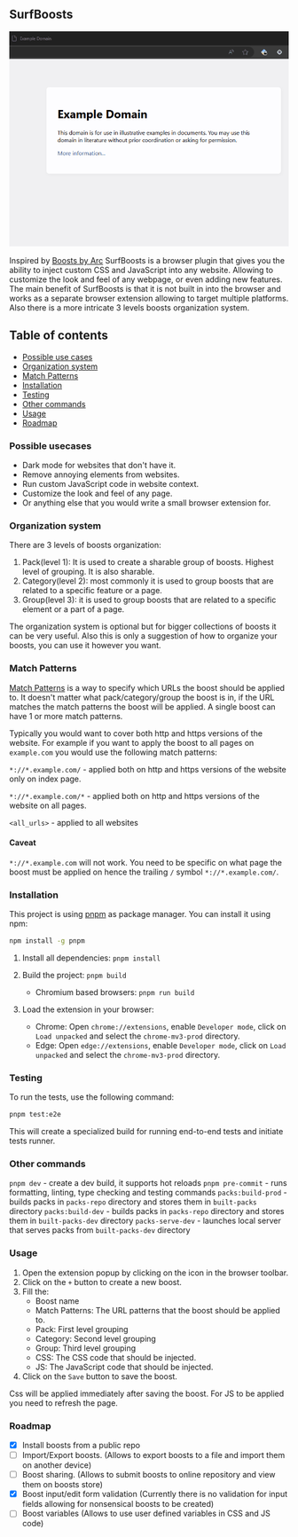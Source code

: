 ## SurfBoosts

<!-- Include demo gif -->

![SurfBoosts Demo](./Demo.gif)

Inspired by [Boosts by Arc](https://www.youtube.com/watch?v=N0jMmiCS8oQ) SurfBoosts is a browser plugin that gives you the ability to inject custom CSS and JavaScript into any website. Allowing to customize the look and feel of any webpage, or even adding new features. The main benefit of SurfBoosts is that it is not built in into the browser and works as a separate browser extension allowing to target multiple platforms. Also there is a more intricate 3 levels boosts organization system.

## Table of contents

- [Possible use cases](#possible-usecases)
- [Organization system](#organization-system)
- [Match Patterns](#match-patterns)
- [Installation](#installation)
- [Testing](#testing)
- [Other commands](#other-commands)
- [Usage](#usage)
- [Roadmap](#roadmap)

### Possible usecases

- Dark mode for websites that don't have it.
- Remove annoying elements from websites.
- Run custom JavaScript code in website context.
- Customize the look and feel of any page.
- Or anything else that you would write a small browser extension for.

### Organization system

There are 3 levels of boosts organization:

1. Pack(level 1): It is used to create a sharable group of boosts. Highest level of grouping. It is also sharable.
2. Category(level 2): most commonly it is used to group boosts that are related to a specific feature or a page.
3. Group(level 3): it is used to group boosts that are related to a specific element or a part of a page.

The organization system is optional but for bigger collections of boosts it can be very useful. Also this is only a suggestion of how to organize your boosts, you can use it however you want.

### Match Patterns

[Match Patterns](https://developer.chrome.com/docs/extensions/develop/concepts/match-patterns) is a way to specify which URLs the boost should be applied to. It doesn't matter what pack/category/group the boost is in, if the URL matches the match patterns the boost will be applied. A single boost can have 1 or more match patterns.

Typically you would want to cover both http and https versions of the website. For example if you want to apply the boost to all pages on `example.com` you would use the following match patterns:

`*://*.example.com/` - applied both on http and https versions of the website only on index page.

`*://*.example.com/*` - applied both on http and https versions of the website on all pages.

`<all_urls>` - applied to all websites

#### Caveat

`*://*.example.com` will not work. You need to be specific on what page the boost must be applied on hence the trailing `/` symbol `*://*.example.com/`.

### Installation

This project is using [pnpm](https://pnpm.io/) as package manager. You can install it using npm:

```bash
npm install -g pnpm
```

1. Install all dependencies: `pnpm install`
2. Build the project: `pnpm build`

   - Chromium based browsers: `pnpm run build`

3. Load the extension in your browser:

   - Chrome: Open `chrome://extensions`, enable `Developer mode`, click on `Load unpacked` and select the `chrome-mv3-prod` directory.
   - Edge: Open `edge://extensions`, enable `Developer mode`, click on `Load unpacked` and select the `chrome-mv3-prod` directory.

### Testing

To run the tests, use the following command:

```bash
pnpm test:e2e
```

This will create a specialized build for running end-to-end tests and initiate tests runner.

### Other commands

`pnpm dev` - create a dev build, it supports hot reloads
`pnpm pre-commit` - runs formatting, linting, type checking and testing commands
`packs:build-prod` - builds packs in `packs-repo` directory and stores them in `built-packs` directory
`packs:build-dev` - builds packs in `packs-repo` directory and stores them in `built-packs-dev` directory
`packs-serve-dev` - launches local server that serves packs from `built-packs-dev` directory

### Usage

1. Open the extension popup by clicking on the icon in the browser toolbar.
2. Click on the `+` button to create a new boost.
3. Fill the:
   - Boost name
   - Match Patterns: The URL patterns that the boost should be applied to.
   - Pack: First level grouping
   - Category: Second level grouping
   - Group: Third level grouping
   - CSS: The CSS code that should be injected.
   - JS: The JavaScript code that should be injected.
4. Click on the `Save` button to save the boost.

Css will be applied immediately after saving the boost. For JS to be applied you need to refresh the page.

### Roadmap

- [x] Install boosts from a public repo
- [ ] Import/Export boosts. (Allows to export boosts to a file and import them on another device)
- [ ] Boost sharing. (Allows to submit boosts to online repository and view them on boosts store)
- [x] Boost input/edit form validation (Currently there is no validation for input fields allowing for nonsensical boosts to be created)
- [ ] Boost variables (Allows to use user defined variables in CSS and JS code)
